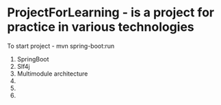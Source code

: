 # ProjectForLearning - is a project for practice in various technologies

To start project - mvn spring-boot:run

1. SpringBoot
2. Slf4j
3. Multimodule architecture
4.
5.
6.
